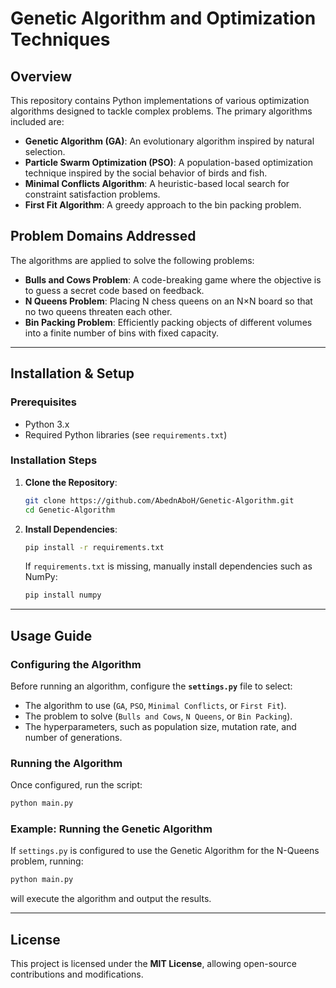 # Genetic Algorithm and Optimization Techniques

## Overview
This repository contains Python implementations of various optimization algorithms designed to tackle complex problems. The primary algorithms included are:

- **Genetic Algorithm (GA)**: An evolutionary algorithm inspired by natural selection.
- **Particle Swarm Optimization (PSO)**: A population-based optimization technique inspired by the social behavior of birds and fish.
- **Minimal Conflicts Algorithm**: A heuristic-based local search for constraint satisfaction problems.
- **First Fit Algorithm**: A greedy approach to the bin packing problem.

## Problem Domains Addressed
The algorithms are applied to solve the following problems:

- **Bulls and Cows Problem**: A code-breaking game where the objective is to guess a secret code based on feedback.
- **N Queens Problem**: Placing N chess queens on an N×N board so that no two queens threaten each other.
- **Bin Packing Problem**: Efficiently packing objects of different volumes into a finite number of bins with fixed capacity.

---

## Installation & Setup
### Prerequisites
- Python 3.x
- Required Python libraries (see `requirements.txt`)

### Installation Steps
1. **Clone the Repository**:
   ```bash
   git clone https://github.com/AbednAboH/Genetic-Algorithm.git
   cd Genetic-Algorithm
   ```

2. **Install Dependencies**:
   ```bash
   pip install -r requirements.txt
   ```
   If `requirements.txt` is missing, manually install dependencies such as NumPy:
   ```bash
   pip install numpy
   ```

---

## Usage Guide
### Configuring the Algorithm
Before running an algorithm, configure the **`settings.py`** file to select:
- The algorithm to use (`GA`, `PSO`, `Minimal Conflicts`, or `First Fit`).
- The problem to solve (`Bulls and Cows`, `N Queens`, or `Bin Packing`).
- The hyperparameters, such as population size, mutation rate, and number of generations.

### Running the Algorithm
Once configured, run the script:
```bash
python main.py
```

### Example: Running the Genetic Algorithm
If `settings.py` is configured to use the Genetic Algorithm for the N-Queens problem, running:
```bash
python main.py
```
will execute the algorithm and output the results.

---

## License
This project is licensed under the **MIT License**, allowing open-source contributions and modifications.

